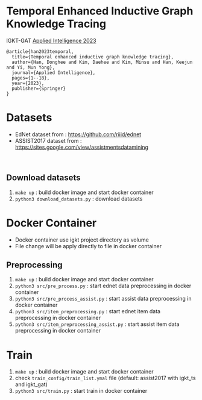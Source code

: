 # Temporal Enhanced Inductive Graph Knowledge Tracing
IGKT-GAT
[Applied Intelligence 2023](https://link.springer.com/article/10.1007/s10489-023-05083-5)

```
@article{han2023temporal,
  title={Temporal enhanced inductive graph knowledge tracing},
  author={Han, Donghee and Kim, Daehee and Kim, Minsu and Han, Keejun and Yi, Mun Yong},
  journal={Applied Intelligence},
  pages={1--18},
  year={2023},
  publisher={Springer}
}
```

# Datasets 
- EdNet dataset from : https://github.com/riiid/ednet
- ASSIST2017 dataset from : https://sites.google.com/view/assistmentsdatamining
<br />

## Download datasets
1. `make up` : build docker image and start docker container
2. `python3 download_datasets.py` : download datasets

# Docker Container
- Docker container use igkt project directory as volume 
- File change will be apply directly to file in docker container

## Preprocessing
1. `make up` : build docker image and start docker container
2. `python3 src/pre_process.py` : start ednet data preprocessing in docker container
2. `python3 src/pre_process_assist.py` : start assist data preprocessing in docker container
3. `python3 src/item_preprocessing.py` : start ednet item data preprocessing in docker container
3. `python3 src/item_preprocessing_assist.py` : start assist item data preprocessing in docker container


# Train 
1. `make up` : build docker image and start docker container
2. check `train_config/train_list.ymal` file (default: assist2017 with igkt_ts and igkt_gat)
3. `python3 src/train.py` : start train in docker container

<br />
